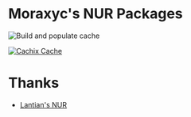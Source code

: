 # Moraxyc's NUR Packages

![Build and populate cache](https://github.com/Moraxyc/nur-packages/workflows/Build%20and%20populate%20cache/badge.svg)

[![Cachix Cache](https://img.shields.io/badge/cachix-moraxyc-blue.svg)](https://moraxyc.cachix.org)

# Thanks
 - [Lantian's NUR](https://github.com/xddxdd/nur-packages)
